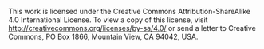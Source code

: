 This work is licensed under the Creative Commons Attribution-ShareAlike 4.0 International License. 
To view a copy of this license, visit http://creativecommons.org/licenses/by-sa/4.0/ or send a letter to 
Creative Commons, PO Box 1866, Mountain View, CA 94042, USA.